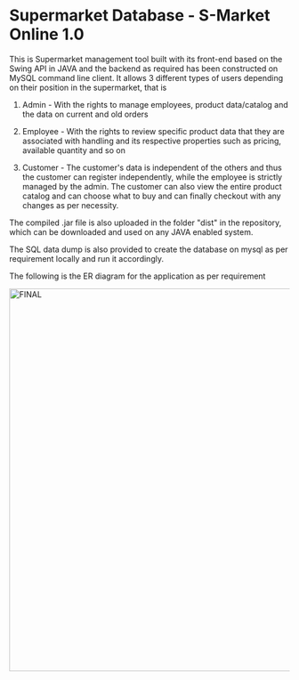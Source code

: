 # Supermarket Database - S-Market Online 1.0

This is Supermarket management tool built with its front-end based on the Swing API in JAVA and the backend as required has been constructed on 
MySQL command line client. It allows 3 different types of users depending on their position in the supermarket, that is

1. Admin - With the rights to manage employees, product data/catalog and the data on current and old orders

2. Employee - With the rights to review specific product data that they are associated with handling and its respective properties
such as pricing, available quantity and so on

3. Customer - The customer's data is independent of the others and thus the customer can register independently, while the employee is
strictly managed by the admin. The customer can also view the entire product catalog and can choose what to buy and can finally checkout
with any changes as per necessity.

The compiled .jar file is also uploaded in the folder "dist" in the repository, which can be downloaded and used on any JAVA 
enabled system.

The SQL data dump is also provided to create the database on mysql as per requirement locally and run it accordingly.

The following is the ER diagram for the application as per requirement

<img width="688" alt="FINAL" src="https://user-images.githubusercontent.com/49097320/82454857-ea6ad880-9acf-11ea-871a-29bcd093bb0d.PNG">
